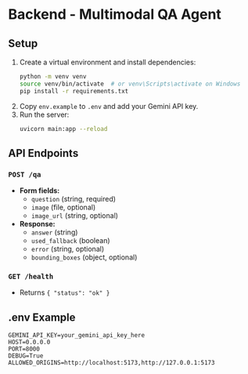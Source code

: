 # Backend - Multimodal QA Agent

## Setup
1. Create a virtual environment and install dependencies:
   ```bash
   python -m venv venv
   source venv/bin/activate  # or venv\Scripts\activate on Windows
   pip install -r requirements.txt
   ```
2. Copy `env.example` to `.env` and add your Gemini API key.
3. Run the server:
   ```bash
   uvicorn main:app --reload
   ```

## API Endpoints

### `POST /qa`
- **Form fields:**
  - `question` (string, required)
  - `image` (file, optional)
  - `image_url` (string, optional)
- **Response:**
  - `answer` (string)
  - `used_fallback` (boolean)
  - `error` (string, optional)
  - `bounding_boxes` (object, optional)

### `GET /health`
- Returns `{ "status": "ok" }`

## .env Example
```
GEMINI_API_KEY=your_gemini_api_key_here
HOST=0.0.0.0
PORT=8000
DEBUG=True
ALLOWED_ORIGINS=http://localhost:5173,http://127.0.0.1:5173
``` 